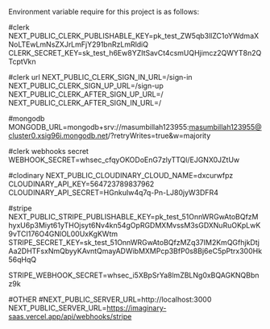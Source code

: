 Environment variable require for this project is as follows:

#clerk
NEXT_PUBLIC_CLERK_PUBLISHABLE_KEY=pk_test_ZW5qb3llZC1oYWdmaXNoLTEwLmNsZXJrLmFjY291bnRzLmRldiQ
CLERK_SECRET_KEY=sk_test_h6Ew8YZItSavCt4csmUQHjimcz2QWYT8n2QTcptVkn

#clerk url
NEXT_PUBLIC_CLERK_SIGN_IN_URL=/sign-in
NEXT_PUBLIC_CLERK_SIGN_UP_URL=/sign-up
NEXT_PUBLIC_CLERK_AFTER_SIGN_UP_URL=/
NEXT_PUBLIC_CLERK_AFTER_SIGN_IN_URL=/

#mongodb
MONGODB_URL=mongodb+srv://masumbillah123955:masumbillah123955@cluster0.xsig96i.mongodb.net/?retryWrites=true&w=majority

#clerk webhooks secret
WEBHOOK_SECRET=whsec_cfqyOKODoEnG7zlyTTQl/EJGNX0JZtUw

#clodinary
NEXT_PUBLIC_CLOUDINARY_CLOUD_NAME=dxcurwfpz
CLOUDINARY_API_KEY=564723789837962
CLOUDINARY_API_SECRET=HGnkuIw4q7q-Pn-LJ80jyW3DFR4


#stripe
NEXT_PUBLIC_STRIPE_PUBLISHABLE_KEY=pk_test_51OnnWRGwAtoBQfzMhyxU6p3Miyt61yTHOjsyt6Nv4kn54gOpRGDMXMvssM3sGDXNuRuOKpLwK9vTCI176O4GNlOL00UxKgKWtm
STRIPE_SECRET_KEY=sk_test_51OnnWRGwAtoBQfzMZq37IM2KmQGfhjkDtjAa2DHTFsxNmQbyyKAvntQmayADWibMXMPcp3BfP0s8Bj6eC5pPtrx300Hk56qHqQ

STRIPE_WEBHOOK_SECRET=whsec_i5XBpSrYa8lmZBLNg0xBQAGKNQBbnz9k

#OTHER
#NEXT_PUBLIC_SERVER_URL=http://localhost:3000
NEXT_PUBLIC_SERVER_URL=https://imaginary-saas.vercel.app/api/webhooks/stripe

